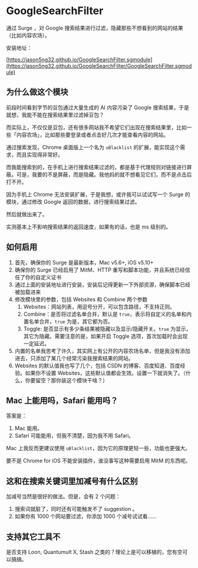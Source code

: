 # GoogleSearchFilter

通过 Surge ，对 Google 搜索结果进行过滤，隐藏那些不想看到的网站的结果（比如内容农场）。

安装地址：

[https://jason5ng32.github.io/GoogleSearchFilter.sgmodule](https://jason5ng32.github.io/GoogleSearchFilter/GoogleSearchFilter.sgmodule)

## 为什么做这个模块

前段时间看到字节的豆包通过大量生成的 AI 内容污染了 Google 搜索结果，于是就想，我能不能在搜索结果里过滤掉豆包？

而实际上，不仅仅是豆包，还有很多网站我不希望它们出现在搜索结果里，比如一些「内容农场」，比如那些要登录或者点击好几次才能查看内容的网站。

通过搜索发现，Chrome 桌面版上一个名为 `uBlacklist` 的扩展，能实现这个需求，而且实现得非常好。

而我能搜索到的，在手机上进行搜索结果过滤的，都是基于代理规则对链接进行屏蔽。可是，我要的不是屏蔽，而是隐藏。我他妈的就不想看见它们，而不是点击后打不开。

因为手机上 Chrome 无法安装扩展，于是我想，或许我可以试试写一个 Surge 的模块，通过修改 Google 返回的数据，进行搜索结果过滤。

然后就做出来了。

实测基本上不影响搜索结果的返回速度，如果有的话，也是 ms 级别的。

## 如何启用

1. 首先，确保你的 Surge 是最新版本，Mac v5.6+, iOS v5.10+
2. 确保你的 Surge 已经启用了 MitM、HTTP 重写和脚本功能，并且系统已经信任了你的自定义证书
3. 通过上面的安装地址进行安装，安装后记得更新一下外部资源，确保脚本已经被加载进来
4. 修改模块里的参数，包括 Websites 和 Combine 两个参数
   1. Websites：网站列表，用逗号分开，可以包含路径，不支持正则。
   2. Combine：是否将过滤名单合并，默认是 `true`，表示将自定义的名单和内置名单合并，`true` 为是，其它都为否。
   3. Toggle: 是否显示有多少条结果被隐藏以及显示/隐藏开关。`true` 为显示，其它为隐藏。需要注意的是，如果开启 Toggle 选项，首次加载时会出现一定延迟。
5. 内置的名单我思考了许久，其实网上有公开的内容农场名单，但是我没有添加进去，只添加了某几个经常污染我搜索结果的网站。
6. Websites 的默认值我也写了几个，包括 CSDN 的博客、百度知道、百度经验。如果你不设置 Websites，这些默认值都会生效。设置一下就消失了。（什么，你要留空？那你装这个模块干啥？）

## Mac 上能用吗，Safari 能用吗？

答案是：

1. Mac 能用。
2. Safari 可能能用，但我不清楚，因为我不用 Safari。

Mac 上我反而更建议使用 `uBlacklist`，因为它的原理更轻一些，功能也更强大。

要不是 Chrome for iOS 不能安装插件，谁没事写这种需要启用 MitM 的东西呢。

## 这和在搜索关键词里加减号有什么区别

加减号当然是很好的做法。但是，会有 2 个问题：

1. 搜索词就脏了，同时还有可能触发不了 suggestion 。
2. 如果你有 1000 个网站要过滤，你添加 1000 个减号试试看……

## 支持其它工具不

是否支持 Loon, Quantumult X, Stash 之类的？理论上是可以移植的，您有空可以搞搞。
